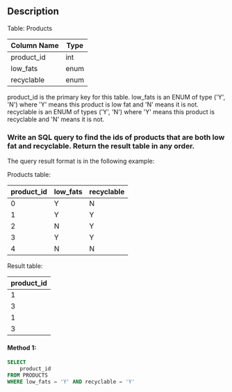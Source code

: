 ## Description

Table: Products

| Column Name | Type |
| ----------- | ---- |
| product_id  | int  |
| low_fats    | enum |
| recyclable  | enum |

product_id is the primary key for this table.
low_fats is an ENUM of type ('Y', 'N') where 'Y' means this product is low fat and 'N' means it is not.
recyclable is an ENUM of types ('Y', 'N') where 'Y' means this product is recyclable and 'N' means it is not.

### Write an SQL query to find the ids of products that are both low fat and recyclable. Return the result table in any order.

The query result format is in the following example:

Products table:

| product_id | low_fats | recyclable |
| ---------- | -------- | ---------- |
| 0          | Y        | N          |
| 1          | Y        | Y          |
| 2          | N        | Y          |
| 3          | Y        | Y          |
| 4          | N        | N          |

Result table:

| product_id |
| ---------- |
| 1          |
| 3          |
| 1          |
| 3          |

#### Method 1:

```sql
SELECT
    product_id
FROM PRODUCTS
WHERE low_fats = 'Y' AND recyclable = 'Y'
```
